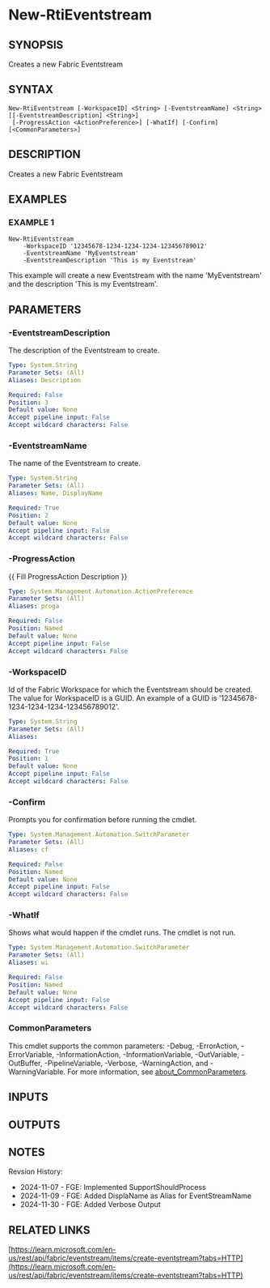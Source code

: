# New-RtiEventstream

## SYNOPSIS
Creates a new Fabric Eventstream

## SYNTAX

```
New-RtiEventstream [-WorkspaceID] <String> [-EventstreamName] <String> [[-EventstreamDescription] <String>]
 [-ProgressAction <ActionPreference>] [-WhatIf] [-Confirm] [<CommonParameters>]
```

## DESCRIPTION
Creates a new Fabric Eventstream

## EXAMPLES

### EXAMPLE 1
```
New-RtiEventstream
    -WorkspaceID '12345678-1234-1234-1234-123456789012'
    -EventstreamName 'MyEventstream'
    -EventstreamDescription 'This is my Eventstream'
```

This example will create a new Eventstream with the name 'MyEventstream' and the description 'This is my Eventstream'.

## PARAMETERS

### -EventstreamDescription
The description of the Eventstream to create.

```yaml
Type: System.String
Parameter Sets: (All)
Aliases: Description

Required: False
Position: 3
Default value: None
Accept pipeline input: False
Accept wildcard characters: False
```

### -EventstreamName
The name of the Eventstream to create.

```yaml
Type: System.String
Parameter Sets: (All)
Aliases: Name, DisplayName

Required: True
Position: 2
Default value: None
Accept pipeline input: False
Accept wildcard characters: False
```

### -ProgressAction
{{ Fill ProgressAction Description }}

```yaml
Type: System.Management.Automation.ActionPreference
Parameter Sets: (All)
Aliases: proga

Required: False
Position: Named
Default value: None
Accept pipeline input: False
Accept wildcard characters: False
```

### -WorkspaceID
Id of the Fabric Workspace for which the Eventstream should be created.
The value for WorkspaceID is a GUID.
An example of a GUID is '12345678-1234-1234-1234-123456789012'.

```yaml
Type: System.String
Parameter Sets: (All)
Aliases:

Required: True
Position: 1
Default value: None
Accept pipeline input: False
Accept wildcard characters: False
```

### -Confirm
Prompts you for confirmation before running the cmdlet.

```yaml
Type: System.Management.Automation.SwitchParameter
Parameter Sets: (All)
Aliases: cf

Required: False
Position: Named
Default value: None
Accept pipeline input: False
Accept wildcard characters: False
```

### -WhatIf
Shows what would happen if the cmdlet runs.
The cmdlet is not run.

```yaml
Type: System.Management.Automation.SwitchParameter
Parameter Sets: (All)
Aliases: wi

Required: False
Position: Named
Default value: None
Accept pipeline input: False
Accept wildcard characters: False
```

### CommonParameters
This cmdlet supports the common parameters: -Debug, -ErrorAction, -ErrorVariable, -InformationAction, -InformationVariable, -OutVariable, -OutBuffer, -PipelineVariable, -Verbose, -WarningAction, and -WarningVariable. For more information, see [about_CommonParameters](http://go.microsoft.com/fwlink/?LinkID=113216).

## INPUTS

## OUTPUTS

## NOTES
Revsion History:

- 2024-11-07 - FGE: Implemented SupportShouldProcess
- 2024-11-09 - FGE: Added DisplaName as Alias for EventStreamName
- 2024-11-30 - FGE: Added Verbose Output

## RELATED LINKS

[https://learn.microsoft.com/en-us/rest/api/fabric/eventstream/items/create-eventstream?tabs=HTTP](https://learn.microsoft.com/en-us/rest/api/fabric/eventstream/items/create-eventstream?tabs=HTTP)

